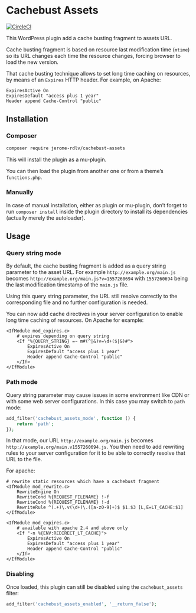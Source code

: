 # Cachebust Assets

[![CircleCI](https://circleci.com/gh/jerome-rdlv/cachebust-assets.svg?style=svg)](https://circleci.com/gh/jerome-rdlv/cachebust-assets)

This WordPress plugin add a cache busting fragment to assets URL.

Cache busting fragment is based on resource last modification time (`mtime`)
so its URL changes each time the resource changes, forcing browser to load the new version.

That cache busting technique allows to set long time caching on resources, by means of an `Expires`
HTTP header. For example, on Apache:

```apacheconfig
ExpiresActive On
ExpiresDefault "access plus 1 year"
Header append Cache-Control "public"
```

## Installation

### Composer

```bash
composer require jerome-rdlv/cachebust-assets
```

This will install the plugin as a mu-plugin.

You can then load the plugin from another one or from a theme’s `functions.php`.

### Manually

In case of manual installation, either as plugin or mu-plugin,
don’t forget to run `composer install` inside the plugin directory
to install its dependencies (actually merely the autoloader).

## Usage

### Query string mode

By default, the cache busting fragment is added as a query string parameter to the asset URL. For
example `http://example.org/main.js` becomes `http://example.org/main.js?v=1557260694` with
`1557260694` being the last modification timestamp of the `main.js` file.

Using this query string parameter, the URL still resolve correctly to the corresponding file
and no further configuration is needed.

You can now add cache directives in your server configuration to enable long time caching
of resources. On Apache for example:

```apacheconfig
<IfModule mod_expires.c>
    # expires depending on query string
    <If "%{QUERY_STRING} =~ m#(^|&)v=\d+($|&)#">
        ExpiresActive On
        ExpiresDefault "access plus 1 year"
        Header append Cache-Control "public"
    </If>
</IfModule>
```

### Path mode

Query string parameter may cause issues in some environment like CDN or with some 
web server configurations. In this case you may switch to `path` mode:

```php
add_filter('cachebust_assets_mode', function () {
    return 'path';
});
```

In that mode, our URL `http://example.org/main.js` becomes `http://example.org/main.v1557260694.js`.
You then need to add rewriting rules to your server configuration for it to be able to
correctly resolve that URL to the file.

For apache:

```apacheconfig
# rewrite static resources which have a cachebust fragment
<IfModule mod_rewrite.c>
    RewriteEngine On
    RewriteCond %{REQUEST_FILENAME} !-f
    RewriteCond %{REQUEST_FILENAME} !-d
    RewriteRule ^(.+)\.v(\d+)\.([a-z0-9]+)$ $1.$3 [L,E=LT_CACHE:$1]
</IfModule>

<IfModule mod_expires.c>
    # available with apache 2.4 and above only
    <If "-n %{ENV:REDIRECT_LT_CACHE}">
        ExpiresActive On
        ExpiresDefault "access plus 1 year"
        Header append Cache-Control "public"
    </If>
</IfModule>
```

### Disabling

Once loaded, this plugin can still be disabled using the `cachebust_assets` filter:

```php
add_filter('cachebust_assets_enabled', '__return_false');
```
